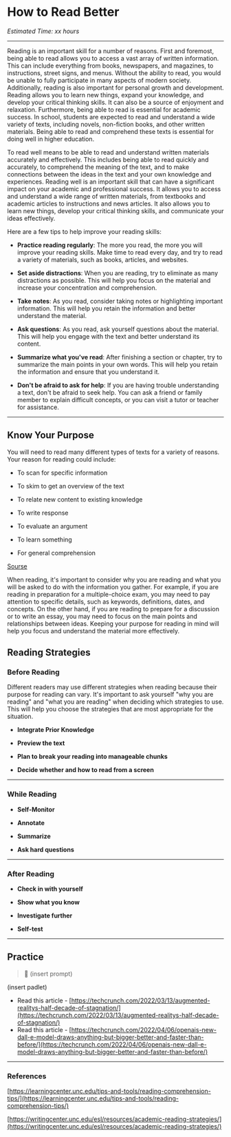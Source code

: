 # How to Read Better

*Estimated Time: xx hours*

---

Reading is an important skill for a number of reasons. First and foremost, being able to read allows you to access a vast array of written information. This can include everything from books, newspapers, and magazines, to instructions, street signs, and menus. Without the ability to read, you would be unable to fully participate in many aspects of modern society. Additionally, reading is also important for personal growth and development. Reading allows you to learn new things, expand your knowledge, and develop your critical thinking skills. It can also be a source of enjoyment and relaxation. Furthermore, being able to read is essential for academic success. In school, students are expected to read and understand a wide variety of texts, including novels, non-fiction books, and other written materials. Being able to read and comprehend these texts is essential for doing well in higher education.

To read well means to be able to read and understand written materials accurately and effectively. This includes being able to read quickly and accurately, to comprehend the meaning of the text, and to make connections between the ideas in the text and your own knowledge and experiences. Reading well is an important skill that can have a significant impact on your academic and professional success. It allows you to access and understand a wide range of written materials, from textbooks and academic articles to instructions and news articles. It also allows you to learn new things, develop your critical thinking skills, and communicate your ideas effectively.

Here are a few tips to help improve your reading skills:

- **Practice reading regularly**: The more you read, the more you will improve your reading skills. Make time to read every day, and try to read a variety of materials, such as books, articles, and websites.

- **Set aside distractions**: When you are reading, try to eliminate as many distractions as possible. This will help you focus on the material and increase your concentration and comprehension.

- **Take notes**: As you read, consider taking notes or highlighting important information. This will help you retain the information and better understand the material.

- **Ask questions**: As you read, ask yourself questions about the material. This will help you engage with the text and better understand its content.

- **Summarize what you've read**: After finishing a section or chapter, try to summarize the main points in your own words. This will help you retain the information and ensure that you understand it.

- **Don't be afraid to ask for help**: If you are having trouble understanding a text, don't be afraid to seek help. You can ask a friend or family member to explain difficult concepts, or you can visit a tutor or teacher for assistance.

---

## Know Your Purpose

You will need to read many different types of texts for a variety of reasons. Your reason for reading could include: 

- To scan for specific information

- To skim to get an overview of the text

- To relate new content to existing knowledge

- To write response

- To evaluate an argument

- To learn something

- For general comprehension

[Sourse](https://learningcenter.unc.edu/tips-and-tools/reading-comprehension-tips/)

When reading, it's important to consider why you are reading and what you will be asked to do with the information you gather. For example, if you are reading in preparation for a multiple-choice exam, you may need to pay attention to specific details, such as keywords, definitions, dates, and concepts. On the other hand, if you are reading to prepare for a discussion or to write an essay, you may need to focus on the main points and relationships between ideas. Keeping your purpose for reading in mind will help you focus and understand the material more effectively.


## Reading Strategies

### Before Reading

Different readers may use different strategies when reading because their purpose for reading can vary. It's important to ask yourself "why you are reading" and "what you are reading" when deciding which strategies to use. This will help you choose the strategies that are most appropriate for the situation.

- **Integrate Prior Knowledge**

- **Preview the text**

- **Plan to break your reading into manageable chunks**

- **Decide whether and how to read from a screen**

---

### While Reading

- **Self-Monitor**

- **Annotate**

- **Summarize**

- **Ask hard questions**

---

### After Reading

- **Check in with yourself**

- **Show what you know**

- **Investigate further**

- **Self-test**

---

## Practice

> 📝 (insert prompt)

(insert padlet)

- Read this article - [https://techcrunch.com/2022/03/13/augmented-realitys-half-decade-of-stagnation/](https://techcrunch.com/2022/03/13/augmented-realitys-half-decade-of-stagnation/)
- Read this article - [https://techcrunch.com/2022/04/06/openais-new-dall-e-model-draws-anything-but-bigger-better-and-faster-than-before/](https://techcrunch.com/2022/04/06/openais-new-dall-e-model-draws-anything-but-bigger-better-and-faster-than-before/)

---

### References

[https://learningcenter.unc.edu/tips-and-tools/reading-comprehension-tips/](https://learningcenter.unc.edu/tips-and-tools/reading-comprehension-tips/)

[https://writingcenter.unc.edu/esl/resources/academic-reading-strategies/](https://writingcenter.unc.edu/esl/resources/academic-reading-strategies/)
